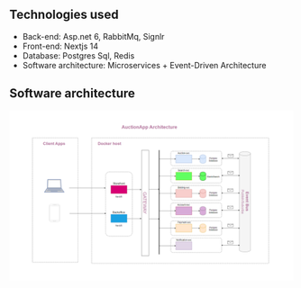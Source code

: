 ## Technologies used

- Back-end: Asp.net 6, RabbitMq, Signlr
- Front-end: Nextjs 14
- Database: Postgres Sql, Redis
- Software architecture: Microservices + Event-Driven Architecture

## Software architecture

<img src="./software-architecture.png" width="700" />

